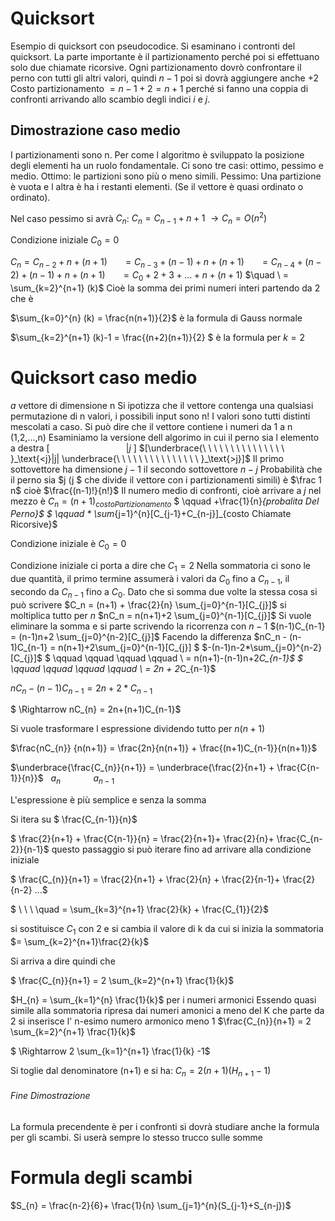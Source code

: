 # Quicksort
Esempio di quicksort con pseudocodice.
Si esaminano i contronti del quicksort. La parte importante è il partizionamento perché poi si effettuano solo due chiamate ricorsive. Ogni partizionamento dovrò confrontare il perno con tutti gli altri valori, quindi $n-1$ poi si dovrà aggiungere anche +2
Costo partizionamento $= n-1+2 = n+1$
perché si fanno una coppia di confronti arrivando allo scambio degli indici $i$ e $j$.

## Dimostrazione caso medio
I partizionamenti sono n.
Per come l algoritmo è sviluppato la posizione degli elementi ha un ruolo fondamentale.
Ci sono tre casi: ottimo, pessimo e medio.
Ottimo:   le partizioni sono più o meno simili.
Pessimo:  Una partizione è vuota e l altra è ha i restanti elementi. (Se il vettore è quasi ordinato o ordinato).

Nel caso pessimo si avrà $C_n$:
$C_n = C_{n-1}+n+1 \ \rightarrow C_n = O(n^2)$

Condizione iniziale $C_0 = 0$

$C_n = C_{n-2}+n +(n+1)$
$\quad \ =  C_{n-3}+(n-1) +n+  (n+1)$
$\quad \ =  C_{n-4}+(n-2) +(n-1)+ n+  (n+1)$
$\quad \ =  C_0 + 2+3+ ... + n + (n+1)$
$\quad \ =  \sum_{k=2}^{n+1} (k)$
Cioè la somma dei primi numeri interi partendo da 2 che è

$\sum_{k=0}^{n} (k) = \frac{n(n+1)}{2}$ è la formula di Gauss normale

$\sum_{k=2}^{n+1} (k)-1 = \frac{(n+2)(n+1)}{2} $ è la formula per $k=2$

# Quicksort caso medio

$a$ vettore di dimensione n
Si ipotizza che il vettore contenga una qualsiasi permutazione di n valori, i possibili input sono n! I valori sono tutti distinti mescolati a caso.
Si può dire che il vettore contiene i numeri da 1 a n (1,2,...,n)
Esaminiamo la versione dell algorimo in cui il perno sia l elemento a destra
$[\ \ \ \ \ \ \ \ \ \ \ \ \ \ \ \ \ \ \ \ \ \ \ \ \ \ \ \ \ \  \ |j \ ]$
$[\underbrace{\ \ \ \ \ \ \ \ \ \ \ \ \ \ \  }_\text{<j}|j|  \underbrace{\ \ \ \ \ \ \ \ \ \ \ \ \ \ \  }_\text{>j}]$
Il primo sottovettore ha dimensione $j-1$ il secondo sottovettore $n-j$
Probabilità che il perno sia $j (j $ che divide il vettore con i partizionamenti simili$)$ è $\frac 1 n$ cioè $\frac{(n-1)!}{n!}$
Il numero medio di confronti, cioè arrivare a $j$ nel mezzo è
$C_n = (n+1)_{costo Partizionamento}$
$ \qquad  +\frac{1}{n}_{probalita Del Perno}$
$ \qquad * \sum_{j=1}^{n}[C_{j-1}+C_{n-j}]_{costo Chiamate Ricorsive}$

Condizione iniziale è $C_0 = 0$

Condizione iniziale ci porta a dire che $C_1 = 2$
Nella sommatoria ci sono le due quantità, il primo termine assumerà i valori da $C_0$ fino a $C_{n-1}$, il secondo da $C_{n-1}$ fino a $C_0$.
Dato che si somma due volte la stessa cosa si può scrivere
$C_n = (n+1) + \frac{2}{n}  \sum_{j=0}^{n-1}[C_{j}]$ si moltiplica tutto per $n$
$nC_n = n(n+1)+2 \sum_{j=0}^{n-1}[C_{j}]$
Si vuole eliminare la somma e si parte scrivendo la ricorrenza con $n-1$
$(n-1)C_{n-1} = (n-1)n+2 \sum_{j=0}^{n-2}[C_{j}]$
Facendo la differenza
$nC_n - (n-1)C_{n-1} = n(n+1)+2\sum_{j=0}^{n-1}[C_{j}] $ $-(n-1)n-2*\sum_{j=0}^{n-2}[C_{j}]$
$ \qquad \qquad \qquad \qquad \ = n(n+1)-(n-1)n+2*C_{n-1}$
$ \qquad \qquad \qquad \qquad \ = 2n + 2*C_{n-1}$

$nC_n - (n-1)C_{n-1} = 2n + 2*C_{n-1}$

$ \Rightarrow nC_{n} = 2n+(n+1)C_{n-1}$

Si vuole trasformare l espressione dividendo tutto per $n(n+1)$

$\frac{nC_{n}} {n(n+1)} = \frac{2n}{n(n+1)} + \frac{(n+1)C_{n-1}}{n(n+1)}$

$\underbrace{\frac{C_{n}}{n+1}} = \underbrace{\frac{2}{n+1} + \frac{C{n-1}}{n}}$
$\ \ a_{n}\qquad \quad \         a_{n-1}$

L'espressione è più semplice e senza la somma

Si itera su $ \frac{C_{n-1}}{n}$

$ \frac{2}{n+1} +  \frac{C{n-1}}{n} =  \frac{2}{n+1}+ \frac{2}{n}+ \frac{C_{n-2}}{n-1}$ questo passaggio si può iterare fino ad arrivare alla condizione iniziale

$ \frac{C_{n}}{n+1} =  \frac{2}{n+1} + \frac{2}{n} +
                       \frac{2}{n-1}+ \frac{2}{n-2} ...$

$ \ \ \ \quad          =  \sum_{k=3}^{n+1}  \frac{2}{k} +
                        \frac{C_{1}}{2}$

si sostituisce $C_{1}$ con 2 e si cambia il valore di k da cui si inizia la sommatoria
$= \sum_{k=2}^{n+1}\frac{2}{k}$

Si arriva a dire quindi che

$ \frac{C_{n}}{n+1} = 2  \sum_{k=2}^{n+1} \frac{1}{k}$

$H_{n} = \sum_{k=1}^{n}  \frac{1}{k}$ per i numeri armonici
Essendo quasi simile alla sommatoria ripresa dai numeri amonici a meno del K che parte da 2 si inserisce l' n-esimo numero armonico meno 1
$\frac{C_{n}}{n+1} =  2 \sum_{k=2}^{n+1} \frac{1}{k}$

$ \Rightarrow 2 \sum_{k=1}^{n+1} \frac{1}{k} -1$

Si toglie dal denominatore (n+1) e si ha:
${C_n}= 2(n+1)(H_{n+1}-1)$

###### Fine Dimostrazione

La formula precendente è per i confronti si dovrà studiare anche la formula per gli scambi. Si userà sempre lo stesso trucco sulle somme

# Formula degli scambi

$S_{n} =  \frac{n-2}{6}+  \frac{1}{n} \sum_{j=1}^{n}(S_{j-1}+S_{n-j})$
